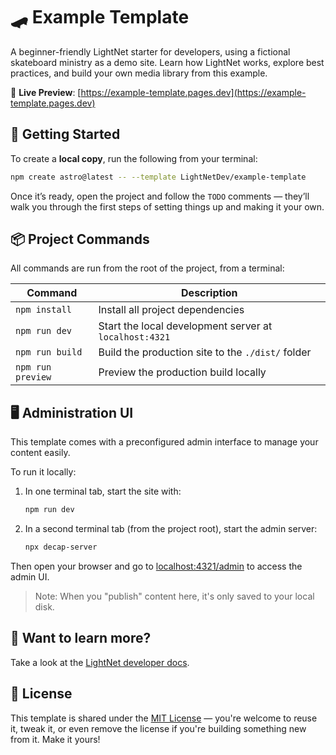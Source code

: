 # 🛹 Example Template

A beginner-friendly LightNet starter for developers, using a fictional skateboard ministry as a demo site. Learn how LightNet works, explore best practices,
and build your own media library from this example.

🔗 **Live Preview**: [https://example-template.pages.dev](https://example-template.pages.dev)

## 🚀 Getting Started

To create a **local copy**, run the following from your terminal:

```sh
npm create astro@latest -- --template LightNetDev/example-template
```

Once it’s ready, open the project and follow the `TODO` comments — they’ll walk you through the first steps of setting things up and making it your own.

## 📦 Project Commands

All commands are run from the root of the project, from a terminal:

| Command           | Description                                            |
| ----------------- | ------------------------------------------------------ |
| `npm install`     | Install all project dependencies                       |
| `npm run dev`     | Start the local development server at `localhost:4321` |
| `npm run build`   | Build the production site to the `./dist/` folder      |
| `npm run preview` | Preview the production build locally                   |

## 🖥️ Administration UI

This template comes with a preconfigured admin interface to manage your content easily.

To run it locally:

1. In one terminal tab, start the site with:

   ```bash
   npm run dev
   ```

2. In a second terminal tab (from the project root), start the admin server:

   ```bash
   npx decap-server
   ```

Then open your browser and go to [localhost:4321/admin](http://localhost:4321/admin) to access the admin UI.

> Note: When you "publish" content here, it's only saved to your local disk.

## 👀 Want to learn more?

Take a look at the [LightNet developer docs](https://docs.lightnet.community).

## 📄 License

This template is shared under the [MIT License](LICENSE) — you're welcome to reuse it, tweak it, or even remove the license if you're building something new from it. Make it yours!
